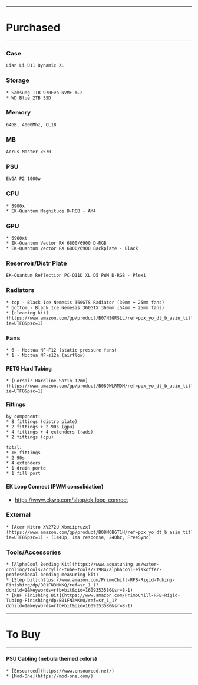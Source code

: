 ----
# Purchased
----

### Case
	Lian Li 011 Dynamic XL
	
### Storage
	* Samsung 1TB 970Evo NVME m.2
	* WD Blue 2TB SSD
	
### Memory
	64GB, 4000Mhz, CL18

### MB
	Aorus Master x570
	
### PSU
	EVGA P2 1000w
	
### CPU
	* 5900x
	* EK-Quantum Magnitude D-RGB - AM4
	
### GPU
	* 6900xt
	* EK-Quantum Vector RX 6800/6900 D-RGB
	* EK-Quantum Vector RX 6800/6900 Backplate - Black
	
### Reservoir/Distr Plate
	EK-Quantum Reflection PC-O11D XL D5 PWM D-RGB - Plexi
	
### Radiators
	* top - Black Ice Nemesis 360GTS Radiator (30mm + 25mm fans)	
	* bottom - Black Ice Nemesis 360GTX 360mm (54mm + 25mm fans)
	* [cleaning kit](https://www.amazon.com/gp/product/B07NSGRSLL/ref=ppx_yo_dt_b_asin_title_o01_s00?ie=UTF8&psc=1)

### Fans
	* 6 - Noctua NF-F12 (static pressure fans)
	* 1 - Noctua NF-s12a (airflow)
	
#### PETG Hard Tubing
	* [Corsair Hardline Satin 12mm](https://www.amazon.com/gp/product/B089WLRMDM/ref=ppx_yo_dt_b_asin_title_o01_s00?ie=UTF8&psc=1)

#### Fittings
	by component:
	* 8 fittings (distro plate)
	* 2 fittings + 2 90s (gpu)
	* 4 fittings + 4 extenders (rads)
	* 2 fittings (cpu)
	
	total: 
	* 16 fittings
	* 2 90s
	* 4 extenders
	* 1 drain portd
	* 1 fill port
    
#### EK Loop Connect (PWM consolidation)
* https://www.ekwb.com/shop/ek-loop-connect	

### External
	* [Acer Nitro XV272U Xbmiipruzx](https://www.amazon.com/gp/product/B08M6B6T1H/ref=ppx_yo_dt_b_asin_title_o02_s00?ie=UTF8&psc=1) - (1440p, 1ms response, 240hz, FreeSync)
	
### Tools/Accessories
	* [AlphaCool Bending Kit](https://www.aquatuning.us/water-cooling/tools/acrylic-tube-tools/21984/alphacool-eiskoffer-professional-bending-measuring-kit)
	* [Step bit](https://www.amazon.com/PrimoChill-RFB-Rigid-Tubing-Finishing/dp/B01FN3MKKQ/ref=sr_1_1?dchild=1&keywords=rfb+bit&qid=1609353580&sr=8-1)
	* [RBF Finishing Bit](https://www.amazon.com/PrimoChill-RFB-Rigid-Tubing-Finishing/dp/B01FN3MKKQ/ref=sr_1_1?dchild=1&keywords=rfb+bit&qid=1609353580&sr=8-1)

	



----
# To Buy
----


#### PSU Cabling (nebula themed colors)

	* [Ensourced](https://www.ensourced.net/)
	* [Mod-One](https://mod-one.com/)

	

